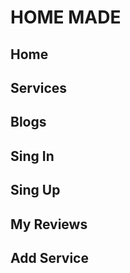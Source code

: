 # HOME MADE

## Home

## Services

## Blogs

## Sing In

## Sing Up

## My Reviews

## Add Service

